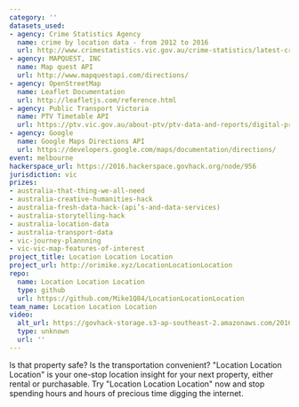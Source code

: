 ```yaml
---
category: ''
datasets_used:
- agency: Crime Statistics Agency
  name: crime by location data - from 2012 to 2016
  url: http://www.crimestatistics.vic.gov.au/crime-statistics/latest-crime-data
- agency: MAPQUEST, INC
  name: Map quest API
  url: http://www.mapquestapi.com/directions/
- agency: OpenStreetMap
  name: Leaflet Documentation
  url: http://leafletjs.com/reference.html
- agency: Public Transport Victoria
  name: PTV Timetable API
  url: https://ptv.vic.gov.au/about-ptv/ptv-data-and-reports/digital-products/ptv-timetable-api/
- agency: Google
  name: Google Maps Directions API
  url: https://developers.google.com/maps/documentation/directions/
event: melbourne
hackerspace_url: https://2016.hackerspace.govhack.org/node/956
jurisdiction: vic
prizes:
- australia-that-thing-we-all-need
- australia-creative-humanities-hack
- australia-fresh-data-hack-(api’s-and-data-services)
- australia-storytelling-hack
- australia-location-data
- australia-transport-data
- vic-journey-plannning
- vic-vic-map-features-of-interest
project_title: Location Location Location
project_url: http://orimike.xyz/LocationLocationLocation
repo:
  name: Location Location Location
  type: github
  url: https://github.com/Mike1Q84/LocationLocationLocation
team_name: Location Location Location
video:
  alt_url: https://govhack-storage.s3-ap-southeast-2.amazonaws.com/2016/LocationLocationLocation.mp4
  type: unknown
  url: ''
---
```


Is that property safe? Is the transportation convenient?
"Location Location Location" is your one-stop location insight for your next property, either rental or purchasable.
Try "Location Location Location" now and stop spending hours and hours of precious time digging the internet.